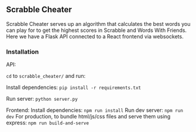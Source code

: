 ## Scrabble Cheater

Scrabble Cheater serves up an algorithm that calculates the best words you can play for to get the highest scores in Scrabble and Words With Friends. Here we have a Flask API connected to a React frontend via websockets.

### Installation

API:

`cd` to `scrabble_cheater/` and run:

Install dependencies: `pip install -r requirements.txt`

Run server: `python server.py`

Frontend:
Install dependencies: `npm run install`
Run dev server: `npm run dev`
For production, to bundle html/js/css files and serve them using express: 
`npm run build-and-serve`
